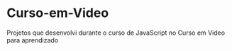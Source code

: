 # Curso-em-Video
Projetos que desenvolvi durante o curso de JavaScript no Curso em Video para aprendizado 
